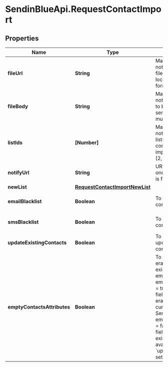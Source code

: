 # SendinBlueApi.RequestContactImport

## Properties
Name | Type | Description | Notes
------------ | ------------- | ------------- | -------------
**fileUrl** | **String** | Mandatory if fileBody is not defined. URL of the file to be imported (no local file). Possible file formats: .txt, .csv | [optional] 
**fileBody** | **String** | Mandatory if fileUrl is not defined. CSV content to be imported. Use semicolon to separate multiple attributes | [optional] 
**listIds** | **[Number]** | Mandatory if newList is not defined. Ids of the lists in which the contacts shall be imported. For example, [2, 4, 7]. | [optional] 
**notifyUrl** | **String** | URL that will be called once the export process is finished | [optional] 
**newList** | [**RequestContactImportNewList**](RequestContactImportNewList.md) |  | [optional] 
**emailBlacklist** | **Boolean** | To blacklist all the contacts for email | [optional] [default to false]
**smsBlacklist** | **Boolean** | To blacklist all the contacts for sms | [optional] [default to false]
**updateExistingContacts** | **Boolean** | To facilitate the choice to update the existing contacts | [optional] [default to true]
**emptyContactsAttributes** | **Boolean** | To facilitate the choice to erase any attribute of the existing contacts with empty value. emptyContactsAttributes &#x3D; true means the empty fields in your import will erase any attribute that currently contain data in SendinBlue, &amp; emptyContactsAttributes &#x3D; false means the empty fields will not affect your existing data ( only available if &#x60;updateExistingContacts&#x60; set to true ) | [optional] [default to false]


